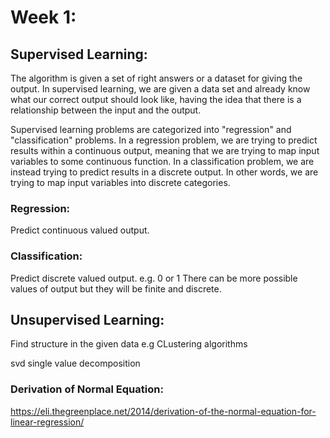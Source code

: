 # Week 1:

## Supervised Learning:
The algorithm is given a set of right answers or a dataset for giving the output. In supervised learning, we are given a data set and already know what our correct output should look like, having the idea that there is a relationship between the input and the output.

Supervised learning problems are categorized into "regression" and "classification" problems. In a regression problem, we are trying to predict results within a continuous output, meaning that we are trying to map input variables to some continuous function. In a classification problem, we are instead trying to predict results in a discrete output. In other words, we are trying to map input variables into discrete categories.

### Regression: </br>
Predict continuous valued output.

### Classification: </br>
Predict discrete valued output. e.g. 0 or 1
There can be more possible values of output but they will be finite and discrete.

## Unsupervised Learning:
Find structure in the given data
e.g CLustering algorithms

svd single value decomposition

### Derivation of Normal Equation:
https://eli.thegreenplace.net/2014/derivation-of-the-normal-equation-for-linear-regression/